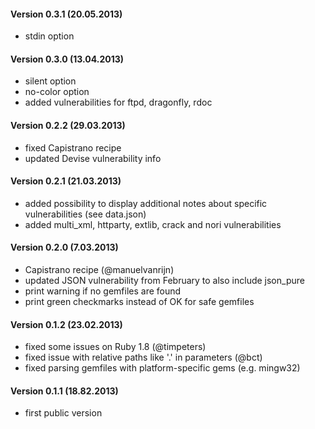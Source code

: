 #### Version 0.3.1 (20.05.2013)

* stdin option

#### Version 0.3.0 (13.04.2013)

* silent option
* no-color option
* added vulnerabilities for ftpd, dragonfly, rdoc

#### Version 0.2.2 (29.03.2013)

* fixed Capistrano recipe
* updated Devise vulnerability info

#### Version 0.2.1 (21.03.2013)

* added possibility to display additional notes about specific vulnerabilities (see data.json)
* added multi_xml, httparty, extlib, crack and nori vulnerabilities

#### Version 0.2.0 (7.03.2013)

* Capistrano recipe (@manuelvanrijn)
* updated JSON vulnerability from February to also include json_pure
* print warning if no gemfiles are found
* print green checkmarks instead of OK for safe gemfiles

#### Version 0.1.2 (23.02.2013)

* fixed some issues on Ruby 1.8 (@timpeters)
* fixed issue with relative paths like '.' in parameters (@bct)
* fixed parsing gemfiles with platform-specific gems (e.g. mingw32)

#### Version 0.1.1 (18.82.2013)

* first public version

